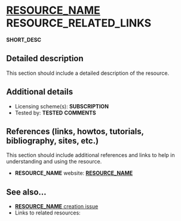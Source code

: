 # [__RESOURCE_NAME__](__RESOURCE_URL__) __RESOURCE_RELATED_LINKS__

__SHORT_DESC__


## Detailed description

This section should include a detailed description of the resource.


## Additional details

- Licensing scheme(s): __SUBSCRIPTION__
- Tested by: __TESTED__
__COMMENTS__


## References (links, howtos, tutorials, bibliography, sites, etc.)

This section should include additional references and links to help in
understanding and using the resource.

- __RESOURCE_NAME__ website: [__RESOURCE_NAME__](__RESOURCE_URL__)


## See also...

- [__RESOURCE_NAME__ creation issue](__ISSUE_URL__)
- Links to related resources:

